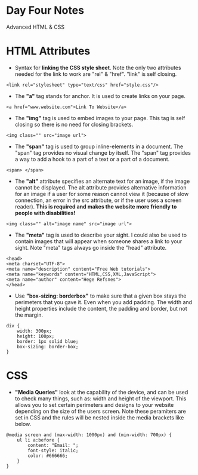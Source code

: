 # Day Four Notes
 Advanced HTML &amp; CSS

# HTML Attributes

* Syntax for **linking the CSS style sheet**. Note the only two attributes needed for the link to work are "rel" & "href". "link" is self closing.

```
<link rel="stylesheet" type="text/css" href="style.css"/>
```

* The **"a"** tag stands for anchor. It is used to create links on your page.

```
<a href="www.website.com">Link To Website</a>
```
* The **"img"** tag is used to embed images to your page. This tag is self closing so there is no need for closing brackets.

```
<img class="" src="image url">
```
* The **"span"** tag is used to group inline-elements in a document. The "span" tag provides no visual change by itself. The "span" tag provides a way to add a hook to a part of a text or a part of a document.

```
<span> </span>
```
* The **"alt"** attribute specifies an alternate text for an image, if the image cannot be displayed. The alt attribute provides alternative information for an image if a user for some reason cannot view it (because of slow connection, an error in the src attribute, or if the user uses a screen reader). **This is required and makes the website more friendly to people with disabilities!**

```
<img class="" alt="image name" src="image url">
```
* The **"meta"** tag is used to describe your sight. I could also be used to contain images that will appear when someone shares a link to your sight. Note "meta" tags always go inside the "head" attribute.

```
<head>
<meta charset="UTF-8">
<meta name="description" content="Free Web tutorials">
<meta name="keywords" content="HTML,CSS,XML,JavaScript">
<meta name="author" content="Hege Refsnes">
</head>
```
* Use **"box-sizing: borderbox"** to make sure that a given box stays the perimeters that you gave it. Even when you add padding. The width and height properties include the content, the padding and border, but not the margin.

```
div {
    width: 300px;
    height: 100px;
    border: 1px solid blue;
    box-sizing: border-box;
}
```
# CSS

* **"Media Queries"** look at the capability of the device, and can be used to check many things, such as: width and height of the viewport. This allows you to set certain perimeters and designs to your website depending on the size of the users screen. Note these peramiters are set in CSS and the rules will be nested inside the media brackets like below.

```
@media screen and (max-width: 1000px) and (min-width: 700px) {
    ul li a:before {
        content: "Email: ";
        font-style: italic;
        color: #666666;
    }
}
```
